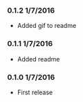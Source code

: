 
### 0.1.2  1/7/2016

- Added gif to readme

### 0.1.1  1/7/2016

- Added readme

### 0.1.0  1/7/2016

- First release
